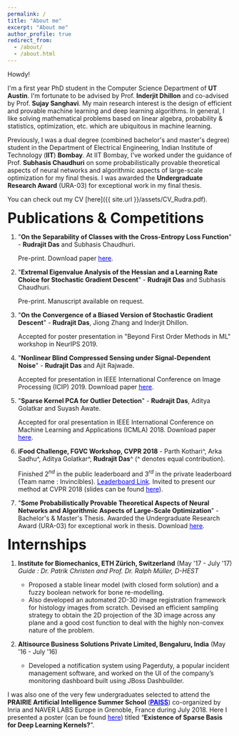 ```yaml
---
permalink: /
title: "About me"
excerpt: "About me"
author_profile: true
redirect_from: 
  - /about/
  - /about.html
---
```


Howdy!

<!-- I'm a final year dual degree (combined bachelor's and master's degree) student in the Department of Electrical Engineering, Indian Institute of Technology (IIT) Bombay. I've worked under the guidance of Prof. Subhasis Chaudhuri on some theoretical/mathematical aspects of machine learning and deep learning for my final thesis. I've been awarded the Undergraduate Research Award (URA-03) for exceptional work in my final thesis.-->

<!-- My primary interests are the design of efficient (especially probabilistic) algorithms for machine learning problems with provable performance guarantees as well as the theoretical understanding of deep learning with respect to the learned representations, non-convex optimization, etc. Besides, I'm also interested in deep learning for computer vision, specifically unsupervised and semi-supervised methods.-->

<!-- In general, I like solving mathematical problems based on linear algebra, probability & statistics, optimization, etc. which are ubiquitous in machine learning. You can check out my CV [here]({{ site.url }}/assets/CV_3_page.pdf).-->

<!-- I'm moving to the University of Texas at Austin to pursue a PhD degree in Computer Science (beginning Fall 2019). I shall be working with Prof. Inderjit Dhillon.-->

<!-- Also, I'm a huge cricket lover (and a decent player too) as well as a passionate foodie-->

I'm a first year PhD student in the Computer Science Department of **UT Austin**. I'm fortunate to be advised by Prof. **Inderjit Dhillon** and co-advised by Prof. **Sujay Sanghavi**. My main research interest is the design of efficient and provable machine learning and deep learning algorithms. In general, I like solving mathematical problems based on linear algebra, probability & statistics, optimization, etc. which are ubiquitous in machine learning.

Previously, I was a dual degree (combined bachelor's and master's degree) student in the Department of Electrical Engineering, Indian Institute of Technology (**IIT**) **Bombay**. At IIT Bombay, I've worked under the guidance of Prof. **Subhasis Chaudhuri** on some probabilistically provable theoretical aspects of neural networks and algorithmic aspects of large-scale optimization for my final thesis. I was awarded the **Undergraduate Research Award** (URA-03) for exceptional work in my final thesis.

You can check out my CV [here]({{ site.url }}/assets/CV_Rudra.pdf).

**<font size="+3">Publications & Competitions</font>**

1. "**On the Separability of Classes with the Cross-Entropy Loss Function**" - **Rudrajit Das** and Subhasis Chaudhuri.

    Pre-print. Download paper <a href="https://arxiv.org/abs/1909.06930" style="color: #0000FF">here</a>.
    
2. "**Extremal Eigenvalue Analysis of the Hessian and a Learning Rate Choice for Stochastic Gradient Descent**" - **Rudrajit Das** and Subhasis Chaudhuri.

    Pre-print. Manuscript available on request.
    
3. "**On the Convergence of a Biased Version of Stochastic Gradient Descent**" - **Rudrajit Das**, Jiong Zhang and Inderjit Dhillon.

    Accepted for poster presentation in "Beyond First Order Methods in ML" workshop in NeurIPS 2019.
    
4. "**Nonlinear Blind Compressed Sensing under Signal-Dependent Noise**" - **Rudrajit Das** and Ajit Rajwade.

    Accepted for presentation in IEEE International Conference on Image Processing (ICIP) 2019. Download paper <a href="https://ieeexplore.ieee.org/abstract/document/8803173" style="color: #0000FF">here</a>.

5. "**Sparse Kernel PCA for Outlier Detection**" - **Rudrajit Das**, Aditya Golatkar and Suyash Awate.

    Accepted for oral presentation in IEEE International Conference on Machine Learning and Applications (ICMLA) 2018. Download paper <a href="https://arxiv.org/abs/1809.02497" style="color: #0000FF">here</a>.

6. **iFood Challenge, FGVC Workshop, CVPR 2018** - Parth Kothari^, Arka Sadhu^, Aditya Golatkar^, **Rudrajit Das**^ (^ denotes equal contribution).

    Finished $2^{nd}$ in the public leaderboard and $3^{rd}$ in the private leaderboard (Team name : Invincibles). <a href="https://www.kaggle.com/c/ifood2018/leaderboard" style="color: #0000FF">Leaderboard Link</a>.
    Invited to present our method at CVPR 2018 (slides can be found  <a href="https://drive.google.com/file/d/1ycgDwlw62mWgaLy5qslvqjyiND0vgYTG/view?usp=sharing" style="color: #0000FF">here</a>).
    
7. "**Some Probabilistically Provable Theoretical Aspects of Neural Networks and Algorithmic Aspects of Large-Scale Optimization**" - Bachelor's & Master's Thesis. Awarded the Undergraduate Research Award (URA-03) for exceptional work in thesis. Download <a href="https://drive.google.com/open?id=1gOwSCWhbJLVFN2K178Ujve-WxFv_VDdB" style="color: #0000FF">here</a>.

**<font size="+3">Internships</font>**

1. **Institute for Biomechanics, ETH Zürich, Switzerland** (May '17 - July '17) <br/>
    *Guide : Dr. Patrik Christen and Prof. Dr. Ralph Müller, D-HEST* <br/>
    * Proposed a stable linear model (with closed form solution) and a fuzzy boolean network for bone re-modelling. <br/>
    * Also developed an automated 2D-3D image registration framework for histology images from scratch. Devised an efficient       sampling strategy to obtain the 2D projection of the 3D image across any plane and a good cost function to deal with         the highly non-convex nature of the problem. <br/>
    
2. **Altisource Business Solutions Private Limited, Bengaluru, India** (May '16 - July '16) <br/>
    * Developed a notification system using Pagerduty, a popular incident management software, and worked on the UI of the company’s monitoring dashboard built using JBoss Dashbuilder. <br/>
      
I was also one of the very few undergraduates selected to attend the **PRAIRIE Artificial Intelligence Summer School** (<a href="https://project.inria.fr/paiss/" style="color: #0000FF">**PAISS**</a>) co-organized by Inria and NAVER LABS Europe in Grenoble, France during July 2018. Here I presented a poster (can be found <a href="https://github.com/rudrajit15/Existence-of-sparse-basis-for-deep-learning-kernels/blob/master/Inria_poster.pdf" style="color: #0000FF">here</a>) titled “**Existence of Sparse Basis for Deep Learning Kernels?**”.

